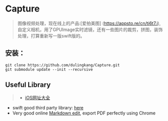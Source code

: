 # Capture

> 图像视频处理，现在线上的产品:[爱拍美图] (https://appsto.re/cn/ti6t7.i), 自定义相机，用了GPUImage实时滤镜，还有一些图片的裁剪，拼图，装饰处理，打算重新写一版swift版的。

## 安装：
 
```
git clone https://github.com/dulingkang/Capture.git
git submodule update --init --recursive
```

## Useful Library
> * [iOS网址大全](http://www.jianshu.com/p/b34df116acd4)
- swift good third party library: [here](http://www.ioscookies.com)
- Very good online [Markdown edit](https://stackedit.io/editor), export PDF perfectly using Chrome
